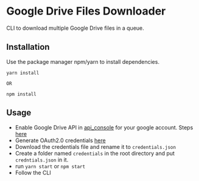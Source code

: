 # Google Drive Files Downloader

CLI to download multiple Google Drive files in a queue. 

## Installation

Use the package manager npm/yarn to install dependencies.

```
yarn install

OR

npm install
```

## Usage
* Enable Google Drive API in [api_console](https://console.developers.google.com/) for your google account. Steps [here](https://developers.google.com/drive/api/v3/enable-drive-api)
* Generate OAuth2.0 credentials [here](https://console.developers.google.com/apis/credentials)
* Download the credentials file and rename it to ```credentials.json```
* Create a folder named ```credentials``` in the root directory and put ```credntials.json``` in it. 
* run ```yarn start``` or ```npm start```
* Follow the CLI
